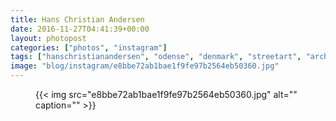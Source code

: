 ```yaml
---
title: Hans Christian Andersen
date: 2016-11-27T04:41:39+00:00
layout: photopost
categories: ["photos", "instagram"]
tags: ["hanschristianandersen", "odense", "denmark", "streetart", "architecture"]
image: "blog/instagram/e8bbe72ab1bae1f9fe97b2564eb50360.jpg"
---
```


<figure class="photo photo--square">
  {{< img src="e8bbe72ab1bae1f9fe97b2564eb50360.jpg" alt="" caption="" >}}

</figure>


